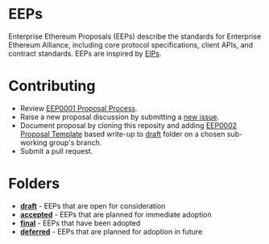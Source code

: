 # EEPs
Enterprise Ethereum Proposals (EEPs) describe the standards for Enterprise Ethereum Alliance, including core protocol specifications, client APIs, and contract standards. EEPs are inspired by [EIPs](https://github.com/ethereum/EIPs).

# Contributing
* Review [EEP0001 Proposal Process](draft/EEP0001-Proposal_Process.md).
* Raise a new proposal discussion by submitting a [new issue](../../issues/new).
* Document proposal by cloning this reposity and adding [EEP0002 Proposal Template](draft/EEP0002-Proposal_Template.md) based write-up to [draft](draft) folder on a chosen sub-working group's branch.
* Submit a pull request.

# Folders
* **[draft](draft)** - EEPs that are open for consideration
* **[accepted](accepted)** - EEPs that are planned for immediate adoption
* **[final](final)** - EEPs that have been adopted
* **[deferred](deferred)** - EEPs that are planned for adoption in future
